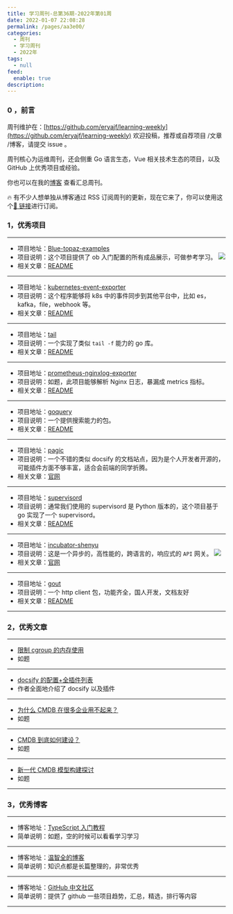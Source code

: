 ```yaml
---
title: 学习周刊-总第36期-2022年第01周
date: 2022-01-07 22:08:28
permalink: /pages/aa3e00/
categories:
  - 周刊
  - 学习周刊
  - 2022年
tags:
  - null
feed:
  enable: true
description:
---
```


### 0 ，前言

周刊维护在：[https://github.com/eryajf/learning-weekly](https://github.com/eryajf/learning-weekly) 欢迎投稿，推荐或自荐项目 /文章 /博客，请提交 issue 。

周刊核心为运维周刊，还会侧重 Go 语言生态，Vue 相关技术生态的项目，以及 GitHub 上优秀项目或经验。

你也可以在我的[博客](https://wiki.eryajf.net/learning-weekly/) 查看汇总周刊。

🔥 有不少人想单独从博客通过 RSS 订阅周刊的更新，现在它来了，你可以使用这个[🔗 链接](https://wiki.eryajf.net/learning-weekly.xml)进行订阅。

### 1，优秀项目

---

- 项目地址：[Blue-topaz-examples](https://github.com/cumany/Blue-topaz-examples)
- 项目说明：这个项目提供了 ob 入门配置的所有成品展示，可做参考学习。
  ![](http://t.eryajf.net/imgs/2022/01/345c225125d1a501.png)
- 相关文章：[README](https://github.com/cumany/Blue-topaz-examples#readme)

---

- 项目地址：[kubernetes-event-exporter](https://github.com/opsgenie/kubernetes-event-exporter)
- 项目说明：这个程序能够将 k8s 中的事件同步到其他平台中，比如 es，kafka，file，webhook 等。
- 相关文章：[README](https://github.com/opsgenie/kubernetes-event-exporter#readme)

---

- 项目地址：[tail](https://github.com/hpcloud/tail)
- 项目说明：一个实现了类似 `tail -f` 能力的 go 库。
- 相关文章：[README](https://github.com/hpcloud/tail#readme)

---

- 项目地址：[prometheus-nginxlog-exporter](https://github.com/martin-helmich/prometheus-nginxlog-exporter)
- 项目说明：如题，此项目能够解析 Nginx 日志，暴漏成 metrics 指标。
- 相关文章：[README](https://github.com/martin-helmich/prometheus-nginxlog-exporter#readme)

---

- 项目地址：[goquery](https://github.com/PuerkitoBio/goquery)
- 项目说明：一个提供搜索能力的包。
- 相关文章：[README](https://github.com/PuerkitoBio/goquery#readme)

---

- 项目地址：[pagic](https://github.com/xcatliu/pagic)
- 项目说明：一个不错的类似 docsify 的文档站点，因为是个人开发者开源的，可能插件方面不够丰富，适合会前端的同学折腾。
- 相关文章：[官网](https://pagic.cn/)

---

- 项目地址：[supervisord](https://github.com/ochinchina/supervisord)
- 项目说明：通常我们使用的 supervisord 是 Python 版本的，这个项目基于 go 实现了一个 supervisord。
- 相关文章：[README](https://github.com/ochinchina/supervisord#readme)

---

- 项目地址：[incubator-shenyu](https://github.com/apache/incubator-shenyu)
- 项目说明：这是一个异步的，高性能的，跨语言的，响应式的 `API` 网关。
  ![](https://shenyu.apache.org/zh/img/architecture/shenyu-framework.png)
- 相关文章：[官网](https://shenyu.apache.org/zh/)

---

- 项目地址：[gout](https://github.com/guonaihong/gout)
- 项目说明：一个 http client 包，功能齐全，国人开发，文档友好
- 相关文章：[README](https://github.com/guonaihong/gout#readme)

---

### 2，优秀文章

---

- [限制 cgroup 的内存使用](https://segmentfault.com/a/1190000008125359)
- 如题

---

- [docsify 的配置+全插件列表](https://xhhdd.cc/index.php/archives/80/comment-page-1)
- 作者全面地介绍了 docsify 以及插件

---

- [为什么 CMDB 在很多企业用不起来？](https://mp.weixin.qq.com/s/Y02urdTpfyUT3W1_3v7JuQ)
- 如题

---

- [CMDB 到底如何建设？](https://mp.weixin.qq.com/s?__biz=Mzg4NTU2NjIyNA==&mid=2247489183&idx=1&sn=afe59ecf3b2fce1fc1c0e2859d6b3766&chksm=cfa7a8e0f8d021f6c03c863401d4d2b54bc9cda38d032bd6752d0713576e6dd67a02e09e1fd3&mpshare=1&scene=1&srcid=0106A4Z8L44ESgNiPC650Esi&sharer_sharetime=1641438801547&sharer_shareid=785cf2e53804102b5ae1b2747babc55b&version=3.1.20.90367&platform=mac#rd)
- 如题

---

- [新一代 CMDB 模型构建探讨](https://mp.weixin.qq.com/s?__biz=MzA4NjAzMjEyOA==&mid=2654565544&idx=1&sn=1cbab43bf67ba4b07abf439a3a34eb7a&chksm=84033ec7b374b7d1e4b4cad50e65789045c188b4c8a030f4051f776c17bdffe8c53b0a690620&mpshare=1&scene=1&srcid=0106HhECYoOuUJeNq2mpVEdo&sharer_sharetime=1641438780413&sharer_shareid=785cf2e53804102b5ae1b2747babc55b&version=3.1.20.90367&platform=mac#rd)
- 如题

---

### 3，优秀博客

---

- 博客地址：[TypeScript 入门教程](https://ts.xcatliu.com/)
- 简单说明：如题，空的时候可以看看学习学习

---

- 博客地址：[温智全的博客](https://wenzhiquan.github.io/)
- 简单说明：知识点都是长篇整理的，非常优秀

---

- 博客地址：[GitHub 中文社区](https://www.githubs.cn/)
- 简单说明：提供了 github 一些项目趋势，汇总，精选，排行等内容

---
